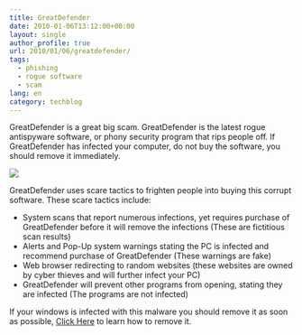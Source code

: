 ```yaml
---
title: GreatDefender
date: 2010-01-06T13:12:00+00:00
layout: single
author_profile: true
url: 2010/01/06/greatdefender/
tags:
  - phishing
  - rogue software
  - scam
lang: en
category: techblog
---
```

GreatDefender is a great big scam. GreatDefender is the latest rogue antispyware software, or phony security program that rips people off. If GreatDefender has infected your computer, do not buy the software, you should remove it immediately.

<div>
</div>

<div>
  <a href="http://3.bp.blogspot.com/_vaUVXcmC3OI/S0SEbpV-wJI/AAAAAAAAAiQ/KcqY6F2siCM/s1600-h/GreatDefender_GUI.jpg" imageanchor="1"><img border="0" src="http://3.bp.blogspot.com/_vaUVXcmC3OI/S0SEbpV-wJI/AAAAAAAAAiQ/KcqY6F2siCM/s640/GreatDefender_GUI.jpg" /></a>
</div>

<div>
</div>

GreatDefender uses scare tactics to frighten people into buying this corrupt software. These scare tactics include:

  * System scans that report numerous infections, yet requires purchase of GreatDefender before it will remove the infections (These are fictitious scan results)
  * Alerts and Pop-Up system warnings stating the PC is infected and recommend purchase of GreatDefender (These warnings are fake)
  * Web browser redirecting to random websites (these websites are owned by cyber thieves and will further infect your PC)
  * GreatDefender will prevent other programs from opening, stating they are infected (The programs are not infected)

<div>
  If your windows is infected with this malware you should remove it as soon as possible, <a href="/knowledge-base/malware-removal/">Click Here</a> to learn how to remove it.
</div>
